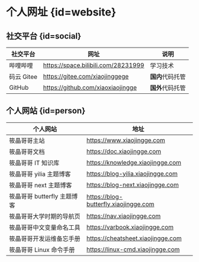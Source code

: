 # 个人网址 {id=website}

## 社交平台 {id=social}

| 社交平台   | 网址                                | 说明             |
| ---------- | ----------------------------------- | ---------------- |
| 哔哩哔哩   | https://space.bilibili.com/28231999 | 学习技术         |
| 码云 Gitee | https://gitee.com/xiaojinggege      | **国内**代码托管 |
| GitHub     | https://github.com/xiaoxiaojingge   | **国外**代码托管 |

## 个人网站 {id=person}

| 个人网站                    | 地址                                  |
| --------------------------- | ------------------------------------- |
| 筱晶哥哥主站                | https://www.xiaojingge.com            |
| 筱晶哥哥文档                | https://doc.xiaojingge.com            |
| 筱晶哥哥 IT 知识库          | https://knowledge.xiaojingge.com      |
| 筱晶哥哥 yilia 主题博客     | https://blog-yilia.xiaojingge.com     |
| 筱晶哥哥 next 主题博客      | https://blog-next.xiaojingge.com      |
| 筱晶哥哥 butterfly 主题博客 | https://blog-butterfly.xiaojingge.com |
| 筱晶哥哥大学时期的导航页    | https://nav.xiaojingge.com            |
| 筱晶哥哥中文变量命名工具    | https://varbook.xiaojingge.com        |
| 筱晶哥哥开发运维备忘手册    | https://cheatsheet.xiaojingge.com     |
| 筱晶哥哥 Linux 命令手册     | https://linux-cmd.xiaojingge.com      |

<style>

/* 图片 */
._guide_website #wechat-work-img, ._guide_website #work-img {
    /* 大小 */
    height: 155px;
}

/* 表格：第一列：表头 */
._guide_website table th:nth-child(1) {
    /* 居中 */
    text-align: center;
}

/* 表格：第一列：内容 */
._guide_website table td:nth-child(1) {
    /* 居中 */
    text-align: center;
}

/* 表格：第二列：表头 */
._guide_website table th:nth-child(2) {
    /* 居中 */
    text-align: center;
}

/* 表格：第二列：内容 */
._guide_website table td:nth-child(2) {
    /* 居中 */
    text-align: center;
}

/* 社交平台：表格：第一列 */
._guide_website #social + table tr td:first-child {
    /* 最小宽度 */
    min-width: 118px;
}

/* 社交平台：表格：第二列 */
._guide_website #social + table tr td:nth-child(2) {
    /* 最小宽度 */
    min-width: 280px;
}

/* 社交平台：表格：第三列 */
._guide_website #social + table tr td:nth-child(3) {
    /* 最小宽度 */
    min-width: 322px;
}

/* 个人网站：表格：第一列 */
._guide_website #person + table tr td:first-child {
    /* 最小宽度 */
    min-width: 188px;
}

/* 个人网站：表格：第二列 */
._guide_website #person + table tr td:nth-child(2) {
    /* 最小宽度 */
    min-width: 295px;
}

/* 个人网站：表格：第五列 */
._guide_website #person + table tr td:nth-child(5) {
    /* 最小宽度 */
    min-width: 260px;
}

</style>
